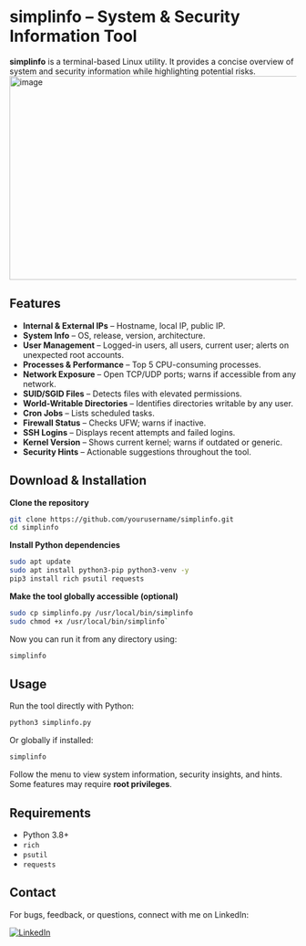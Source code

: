 # simplinfo – System & Security Information Tool

**simplinfo** is a terminal-based Linux utility. It provides a concise overview of system and security information while highlighting potential risks.
<img width="1907" height="357" alt="image" src="https://github.com/user-attachments/assets/879339d2-5bb3-4821-b888-6e2999b900ba" />

## Features

- **Internal & External IPs** – Hostname, local IP, public IP.  
- **System Info** – OS, release, version, architecture.  
- **User Management** – Logged-in users, all users, current user; alerts on unexpected root accounts.  
- **Processes & Performance** – Top 5 CPU-consuming processes.  
- **Network Exposure** – Open TCP/UDP ports; warns if accessible from any network.  
- **SUID/SGID Files** – Detects files with elevated permissions.  
- **World-Writable Directories** – Identifies directories writable by any user.  
- **Cron Jobs** – Lists scheduled tasks.  
- **Firewall Status** – Checks UFW; warns if inactive.  
- **SSH Logins** – Displays recent attempts and failed logins.  
- **Kernel Version** – Shows current kernel; warns if outdated or generic.  
- **Security Hints** – Actionable suggestions throughout the tool.

## Download & Installation

**Clone the repository**  
```bash
git clone https://github.com/yourusername/simplinfo.git  
cd simplinfo
```
**Install Python dependencies**  
```bash
sudo apt update  
sudo apt install python3-pip python3-venv -y  
pip3 install rich psutil requests
```
**Make the tool globally accessible (optional)**  
```bash
sudo cp simplinfo.py /usr/local/bin/simplinfo  
sudo chmod +x /usr/local/bin/simplinfo`
```
Now you can run it from any directory using:  
```bash
simplinfo
```
## Usage

Run the tool directly with Python:  
```bash
python3 simplinfo.py
```
Or globally if installed:  
```bash
simplinfo
```
Follow the menu to view system information, security insights, and hints. Some features may require **root privileges**.

## Requirements

- Python 3.8+  
- `rich`  
- `psutil`  
- `requests`

## Contact

For bugs, feedback, or questions, connect with me on LinkedIn:  

[![LinkedIn](https://img.shields.io/badge/LinkedIn-Yassin-blue?style=for-the-badge&logo=linkedin&logoColor=white)](https://www.linkedin.com/in/yassin-el-wardioui-34016b332/)

